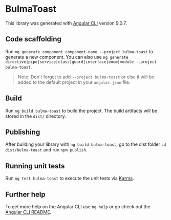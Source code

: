 # BulmaToast

This library was generated with [Angular CLI](https://github.com/angular/angular-cli) version 9.0.7.

## Code scaffolding

Run `ng generate component component-name --project bulma-toast` to generate a new component. You can also use `ng generate directive|pipe|service|class|guard|interface|enum|module --project bulma-toast`.
> Note: Don't forget to add `--project bulma-toast` or else it will be added to the default project in your `angular.json` file. 

## Build

Run `ng build bulma-toast` to build the project. The build artifacts will be stored in the `dist/` directory.

## Publishing

After building your library with `ng build bulma-toast`, go to the dist folder `cd dist/bulma-toast` and run `npm publish`.

## Running unit tests

Run `ng test bulma-toast` to execute the unit tests via [Karma](https://karma-runner.github.io).

## Further help

To get more help on the Angular CLI use `ng help` or go check out the [Angular CLI README](https://github.com/angular/angular-cli/blob/master/README.md).
